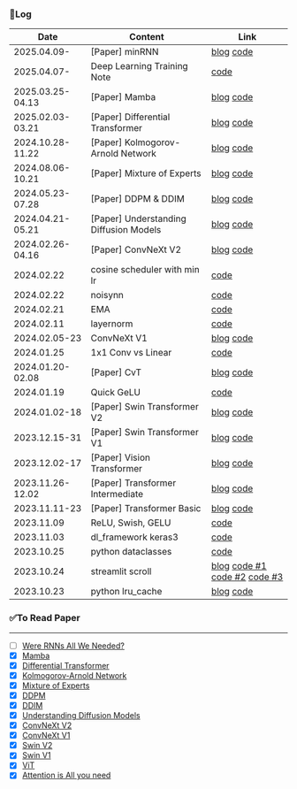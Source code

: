 ### 📝Log
| Date             | Content                              | Link |
|------------------|----------------------------------------|------|
| 2025.04.09-      | [Paper] minRNN                         | [blog](https://brunch.co.kr/@leadbreak/26) [code](/algorithm/12.minRNN) |
| 2025.04.07-      | Deep Learning Training Note            | [code](/python/dl_training_note.ipynb) |
| 2025.03.25-04.13 | [Paper] Mamba                          | [blog](https://brunch.co.kr/@leadbreak/25) [code](/algorithm/11.Mamba) |
| 2025.02.03-03.21 | [Paper] Differential Transformer       | [blog](https://brunch.co.kr/@leadbreak/22) [code](/algorithm/10.Diff_transformer) |
| 2024.10.28-11.22 | [Paper] Kolmogorov-Arnold Network      | [blog](https://brunch.co.kr/@leadbreak/24) [code](/algorithm/09.KAN/) |
| 2024.08.06-10.21 | [Paper] Mixture of Experts             | [blog](https://brunch.co.kr/@leadbreak/23) [code](/algorithm/08.MoE/) |
| 2024.05.23-07.28 | [Paper] DDPM & DDIM                    | [blog](https://brunch.co.kr/@leadbreak/21) [code](/algorithm/07.diffusion/) |
| 2024.04.21-05.21 | [Paper] Understanding Diffusion Models | [blog](https://brunch.co.kr/@leadbreak/20) [code](/algorithm/07.diffusion/01.Variational_AutoEncoder.ipynb) |
| 2024.02.26-04.16 | [Paper] ConvNeXt V2                    | [blog](https://brunch.co.kr/@leadbreak/19) [code](/algorithm/06.ConvNext/v2) |
| 2024.02.22       | cosine scheduler with min lr           | [code](/note/cosine_scheduler_with_lowerLimit.ipynb) |
| 2024.02.22       | noisynn                                | [code](/note/noisynn.ipynb) |
| 2024.02.21       | EMA                                    | [code](/note/ema.ipynb) |
| 2024.02.11       | layernorm                              | [code](/note/layernorm.ipynb) |
| 2024.02.05-23    | ConvNeXt V1                            | [blog](https://brunch.co.kr/@leadbreak/17) [code](/algorithm/06.ConvNext/v1) |
| 2024.01.25       | 1x1 Conv vs Linear                     | [code](/note/pointwise_conv.ipynb) |
| 2024.01.20-02.08 | [Paper] CvT                            | [blog](https://brunch.co.kr/@leadbreak/15) [code](/algorithm/05.CvT/) |
| 2024.01.19       | Quick GeLU                             | [code](/note/quick_gelu.ipynb) |
| 2024.01.02-18    | [Paper] Swin Transformer V2            | [blog](https://brunch.co.kr/@leadbreak/14) [code](/algorithm/04.Swin/) |
| 2023.12.15-31    | [Paper] Swin Transformer V1            | [blog](https://brunch.co.kr/@leadbreak/13) [code](/algorithm/04.Swin/) |
| 2023.12.02-17    | [Paper] Vision Transformer             | [blog](https://brunch.co.kr/@leadbreak/12) [code](/algorithm/03.ViT/) |
| 2023.11.26-12.02 | [Paper] Transformer Intermediate       | [blog](https://brunch.co.kr/@leadbreak/11) [code](/algorithm/02.transformer_intermediate/) |
| 2023.11.11-23    | [Paper] Transformer Basic              | [blog](https://brunch.co.kr/@leadbreak/10) [code](/algorithm/01.transformer_introduce/01.transformer_introduce.ipynb)|
| 2023.11.09       | ReLU, Swish, GELU                      | [code](/note/activation.ipynb) |
| 2023.11.03       | dl_framework keras3                    | [code](/dl_framework/keras3.ipynb) |
| 2023.10.25       | python dataclasses                     | [code](/python/dataclass_study.ipynb) |
| 2023.10.24       | streamlit scroll                       | [blog](https://brunch.co.kr/@leadbreak/9) [code #1](/streamlit/scroll_1st.py) [code #2](/streamlit/scroll_2nd.py) [code #3](/streamlit/scroll_3rd.py) |
| 2023.10.23       | python lru_cache                       | [blog](https://brunch.co.kr/@leadbreak/8) [code](/python/lru_study.ipynb) |

### ✅To Read Paper
---
- [ ] [Were RNNs All We Needed?](https://arxiv.org/html/2410.01201v1)
- [X] [Mamba](https://arxiv.org/abs/2312.00752)
- [X] [Differential Transformer](https://arxiv.org/abs/2410.05258)
- [X] [Kolmogorov-Arnold Network]( https://arxiv.org/pdf/2404.19756)
- [X] [Mixture of Experts](https://arxiv.org/pdf/2407.06204)
- [X] [DDPM](https://arxiv.org/abs/2006.11239)
- [X] [DDIM](https://search.yahoo.com/search?fr=mcafee&type=E210KR91214G0&p=ddim+paper)
- [X] [Understanding Diffusion Models](https://arxiv.org/abs/2208.11970)
- [X] [ConvNeXt V2](https://arxiv.org/abs/2301.00808)
- [X] [ConvNeXt V1](https://arxiv.org/abs/2201.03545)
- [X] [Swin V2](https://arxiv.org/abs/2111.09883)
- [X] [Swin V1](https://arxiv.org/abs/2103.14030)
- [X] [ViT](https://arxiv.org/abs/2010.11929)
- [X] [Attention is All you need](https://arxiv.org/abs/1706.03762)
